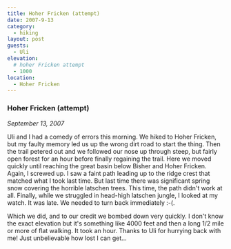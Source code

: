 ```yaml
---
title: Hoher Fricken (attempt)
date: 2007-9-13
category:
  - hiking
layout: post
guests:
  - Uli
elevation:
  # hoher Fricken attempt
  - 1000
location:
  - Hoher Fricken
---
```


### Hoher Fricken (attempt)
_September 13, 2007_

Uli and I had a comedy of errors this morning. We hiked to Hoher Fricken, but
my faulty memory led us up the wrong dirt road to start the thing. Then the
trail petered out and we followed our nose up through steep, but fairly open
forest for an hour before finally regaining the trail. Here we moved quickly
until reaching the great basin below Bisher and Hoher Fricken. Again, I screwed
up. I saw a faint path leading up to the ridge crest that matched what I took
last time. But last time there was significant spring snow covering the
horrible latschen trees. This time, the path didn't work at all. Finally, while
we struggled in head-high latschen jungle, I looked at my watch. It was late.
We needed to turn back immediately :-(.

Which we did, and to our credit we bombed down very quickly. I don't know the
exact elevation but it's something like 4000 feet and then a long 1/2 mile or
more of flat walking. It took an hour. Thanks to Uli for hurrying back with me!
Just unbelievable how lost I can get...
